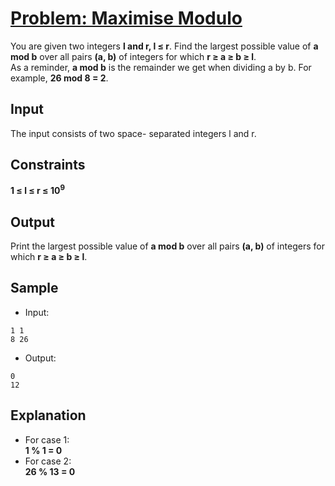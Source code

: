 # [Problem: Maximise Modulo](https://my.newtonschool.co/playground/code/v0ixa6jazsma)

You are given two integers **l and r, l ≤ r**. Find the largest possible value of **a mod b** over all pairs **(a, b)** of integers for which **r ≥ a ≥ b ≥ l**. <br>
As a reminder, **a mod b** is the remainder we get when dividing a by b. For example, **26 mod 8 = 2**.

## Input

The input consists of two space- separated integers l and r.

## Constraints

**1 ≤ l ≤ r ≤ 10<sup>9</sup>**

## Output

Print the largest possible value of **a mod b** over all pairs **(a, b)** of integers for which **r ≥ a ≥ b ≥ l**.

## Sample

- Input:
```
1 1
8 26
```

- Output:
```
0
12
```

## Explanation

- For case 1: <br> **1 % 1 = 0** <br>
- For case 2: <br> **26 % 13 = 0**
